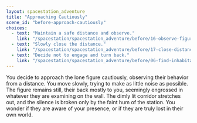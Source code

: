 ```yaml
---
layout: spacestation_adventure
title: "Approaching Cautiously"
scene_id: "before-approach-cautiously"
choices:
  - text: "Maintain a safe distance and observe."
    link: "/spacestation/spacestation_adventure/before/16-observe-figure/"
  - text: "Slowly close the distance."
    link: "/spacestation/spacestation_adventure/before/17-close-distance/"
  - text: "Decide not to engage and turn back."
    link: "/spacestation/spacestation_adventure/before/06-find-inhabitants/"
---
```


You decide to approach the lone figure cautiously, observing their behavior from a distance. You move slowly, trying to make as little noise as possible. The figure remains still, their back mostly to you, seemingly engrossed in whatever they are examining on the wall. The dimly lit corridor stretches out, and the silence is broken only by the faint hum of the station. You wonder if they are aware of your presence, or if they are truly lost in their own world.
